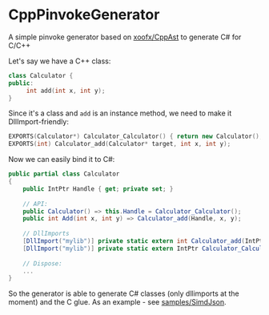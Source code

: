 # CppPinvokeGenerator
A simple pinvoke generator based on [xoofx/CppAst](https://github.com/xoofx/CppAst) to generate C# for C/C++

Let's say we have a C++ class:
```c++
class Calculator {
public:
     int add(int x, int y);
}
```

Since it's a class and `add` is an instance method, we need to make it DllImport-friendly:

```c++
EXPORTS(Calculator*) Calculator_Calculator() { return new Calculator(); }
EXPORTS(int) Calculator_add(Calculator* target, int x, int y);
```

Now we can easily bind it to C#:

```csharp
public partial class Calculator
{
    public IntPtr Handle { get; private set; }
    
    // API:
    public Calculator() => this.Handle = Calculator_Calculator();
    public int Add(int x, int y) => Calculator_add(Handle, x, y);
    
    // DllImports
    [DllImport("mylib")] private static extern int Calculator_add(IntPtr handle, int x, int y);
    [DllImport("mylib")] private static extern IntPtr Calculator_Calculator();
    
    // Dispose:
    ...
}
```

So the generator is able to generate C# classes (only dllimports at the moment) and the C glue.
As an example - see [samples/SimdJson](https://github.com/EgorBo/CppPinvokeGenerator/tree/master/samples/SimdJson).
